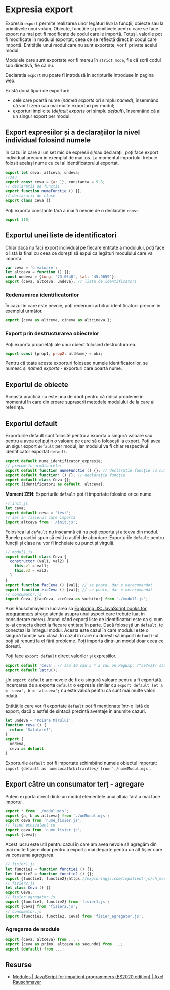 # Expresia export

Expresia `export` permite realizarea unor legături *live* la funcții, obiecte sau la primitivele unui volum.
Obiecte, funcțiile și primitivele pentru care se face export nu mai pot fi modificate de codul care le importă. Totuși, valorile pot fi modificate în modulul exportat, ceea ce se reflectă direct în codul care importă. Entitățile unui modul care nu sunt exportate, vor fi private acelui modul.

Modulele care sunt exportate vor fi mereu în `strict mode`, fie că scrii codul sub directivă, fie că nu.

Declarația `export` nu poate fi introdusă în scripturile introduse în pagina web.

Există două tipuri de exporturi:

- cele care poartă nume (*named exports* ori simplu *named*), însemnând că vor fi zero sau mai multe exporturi per modul;
- exporturi implicite (*default exports* ori simplu *default*), însemnând că ai un singur export per modul.

## Export expresiilor și a declarațiilor la nivel individual folosind numele

În cazul în care ai un set mic de expresii și/sau declarații, poți face export individual precum în exemplul de mai jos. La momentul importului trebuie folosit același nume cu cel al identificatorului exportat.

```javascript
export let ceva, altceva, undeva;
//sau
export const ceva = {a: 1}, constanta = 9.8;
// declarații de funcții
export function numeFunctie () {};
// declarații de clase
export class Ceva {}
```

Poți exporta constante fără a mai fi nevoie de o declarație `const`.

```javascript
export 110;
```

## Exportul unei liste de identificatori

Chiar dacă nu faci export individual pe fiecare entitate a modulului, poți face o listă la final cu ceea ce dorești să expui ca legături modulului care va importa.

```javascript
var ceva = 'o valoare';
let altceva = function () {};
const undeva = {long: '23.0540', lat: '45.9659'};
export {ceva, altceva, undeva}; // lista de identificatori
```

### Redenumirea identificatorilor

În cazul în care este nevoie, poți redenumi arbitrar identificatorii precum în exemplul următor.

```javascript
export {ceva as altceva, cineva as altcineva };
```

### Export prin destructurarea obiectelor

Poți exporta proprietăți ale unui obiect folosind destructurarea.

```javascript
export const {prop1, prop2: altNume} = obi;
```

Pentru că toate aceste exporturi folosesc numele identificatorilor, se numesc și *named exports* - exporturi care poartă nume.

## Exportul de obiecte

Această practică nu este una de dorit pentru că ridică probleme în momentul în care din eroare suprascrii metodele modulului de la care ai referința.

## Exportul default

Exporturile default sunt folosite pentru a exporta o singură valoare sau pentru a avea cel puțin o valoare pe care să o folosești la export. Poți avea un sigur export `default` per modul, iar modulul va fi chiar respectivul identificator exportat `default`.

```javascript
export default nume_identificator_expresie;
// precum în următoarele:
export default function numeFunctie () {}; // declarație funcție cu nume
export default function* () {}; // declarație funcție
export default class Ceva {};
export {identificator1 as default, altceva};
```

**Moment ZEN**: Exporturile `default` pot fi importate folosind orice nume.

```javascript
// init.js
let ceva;
export default ceva = 'test';
// iar în fișierul care importă
import altceva from './init.js';
```

Folosirea lui `default` nu înseamnă că nu poți exporta și altceva din modul. Bunele practici spun să eviți o astfel de abordare. Exporturile `default` pentru funcții și clase nu vor fi încheiate cu punct și virgulă.

```javascript
// modul1.js
export default class Ceva {
  constructor (val1, val2) {
    this.v1 = val1;
    this.v2 = val2;
  }
}
export function facCeva () {val}; // se poate, dar e nerecomandat
export function zicCeva () {val}; // se poate, dar e nerecomandat
// consumator.js
import Ceva, {facCeva, zicCeva as vorbitor} from './modul1.js';
```

Axel Rauschmayer în lucrarea sa [Exploring JS: JavaScript books for programmers](https://exploringjs.com/) atrage atenția asupra unui aspect care trebuie luat în considerare mereu. Atunci când exporți liste de identificatori este ca și cum te-ai conecta direct la fiecare entitate în parte. Dacă folosești un `default`, te conectezi la întregul modul. Acesta este cazul în care modulul este o singură funcție sau clasă.
În cazul în care nu dorești să imporți `default`-ul poți să renunți la el fără probleme. Poți importa dintr-un modul doar ceea ce dorești.

Poți face `export default` direct valorilor și expresiilor.

```javascript
export default 'ceva'; // sau 10 sau 5 * 2 sau un RegExp: /^ce?va$/ sau un obiect: {ceva:1}
export default latru();
```

Un `export default` are nevoie de fix o singură valoare pentru a fi exportată. Încercarea de a exporta `default` o expresie similar cu `export default let a = 'ceva', b = 'altceva';` nu este validă pentru că sunt mai multe valori odată.

Entitățile care vor fi exportate `default` pot fi menționate într-o listă de export, dacă o astfel de sintaxă prezintă aventaje în anumite cazuri.

```javascript
let undeva = 'Poiana Mărului';
function ceva () {
  return 'Salutare!';
}
export {
  undeva,
  ceva as default
}
```

Exporturile `default` pot fi importate schimbând numele obiectul importat: `import {default as numeLocalArbitrarAles} from './numeModul.mjs'`.

## Export către un consumator terț - agregare

Putem exporta direct dintr-un modul elementele unui altuia fără a mai face importul.

```javascript
export * from './modul.mjs';
export {a, b as altceva} from './unModul.mjs';
export ceva from 'nume_fisier.js';
// fiind echivalent cu
import ceva from 'nume_fisier.js';
export {ceva};
```

Acest lucru este util pentru cazul în care am avea nevoie să agregăm din mai multe fișiere doar pentru a exporta mai departe pentru un alt fișier care va consuma agregarea.

```javascript
// fisier1.js
let functie1 = function functie1 () {};
let functie2 = function functie2 () {};
export {functie1, functie2};https://exploringjs.com/impatient-js/ch_modules.html
// fisier2.js
let class Ceva () {}
export Ceva;
// fisier_agregator.js
export {functie1, functie2} from 'fisier1.js';
export {Ceva} from 'fisier2.js';
// consumator.js
import {functie1, functie2, Ceva} from 'fisier_agregator.js';
```

### Agregarea de module

```javascript
export {ceva, altceva} from ... ;
export {ceva as primo, altceva as secundo} from ...;
export {default} from ...;
```

## Resurse

- [Modules | JavaScript for impatient programmers (ES2020 edition) | Axel Rauschmayer](https://exploringjs.com/impatient-js/ch_modules.html)
